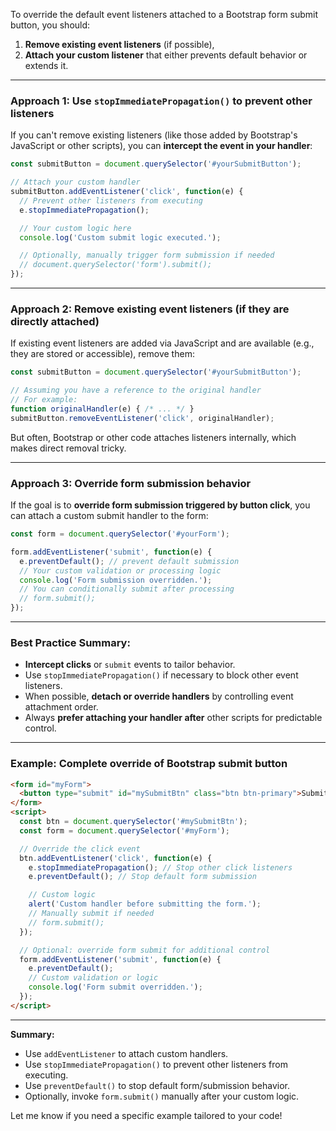To override the default event listeners attached to a Bootstrap form submit button, you should:

1. **Remove existing event listeners** (if possible),
2. **Attach your custom listener** that either prevents default behavior or extends it.

---

### Approach 1: Use `stopImmediatePropagation()` to prevent other listeners

If you can't remove existing listeners (like those added by Bootstrap's JavaScript or other scripts), you can **intercept the event in your handler**:

```js
const submitButton = document.querySelector('#yourSubmitButton');

// Attach your custom handler
submitButton.addEventListener('click', function(e) {
  // Prevent other listeners from executing
  e.stopImmediatePropagation();

  // Your custom logic here
  console.log('Custom submit logic executed.');

  // Optionally, manually trigger form submission if needed
  // document.querySelector('form').submit();
});
```

---

### Approach 2: Remove existing event listeners (if they are directly attached)

If existing event listeners are added via JavaScript and are available (e.g., they are stored or accessible), remove them:

```js
const submitButton = document.querySelector('#yourSubmitButton');

// Assuming you have a reference to the original handler
// For example:
function originalHandler(e) { /* ... */ }
submitButton.removeEventListener('click', originalHandler);
```

But often, Bootstrap or other code attaches listeners internally, which makes direct removal tricky.

---

### Approach 3: Override form submission behavior

If the goal is to **override form submission triggered by button click**, you can attach a custom submit handler to the form:

```js
const form = document.querySelector('#yourForm');

form.addEventListener('submit', function(e) {
  e.preventDefault(); // prevent default submission
  // Your custom validation or processing logic
  console.log('Form submission overridden.');
  // You can conditionally submit after processing
  // form.submit();
});
```

---

### Best Practice Summary:

- **Intercept clicks** or `submit` events to tailor behavior.
- Use `stopImmediatePropagation()` if necessary to block other event listeners.
- When possible, **detach or override handlers** by controlling event attachment order.
- Always **prefer attaching your handler after** other scripts for predictable control.

---

### Example: Complete override of Bootstrap submit button

```html
<form id="myForm">
  <button type="submit" id="mySubmitBtn" class="btn btn-primary">Submit</button>
</form>
<script>
  const btn = document.querySelector('#mySubmitBtn');
  const form = document.querySelector('#myForm');

  // Override the click event
  btn.addEventListener('click', function(e) {
    e.stopImmediatePropagation(); // Stop other click listeners
    e.preventDefault(); // Stop default form submission

    // Custom logic
    alert('Custom handler before submitting the form.');
    // Manually submit if needed
    // form.submit();
  });

  // Optional: override form submit for additional control
  form.addEventListener('submit', function(e) {
    e.preventDefault();
    // Custom validation or logic
    console.log('Form submit overridden.');
  });
</script>
```

---

**Summary:**

- Use `addEventListener` to attach custom handlers.
- Use `stopImmediatePropagation()` to prevent other listeners from executing.
- Use `preventDefault()` to stop default form/submission behavior.
- Optionally, invoke `form.submit()` manually after your custom logic.

Let me know if you need a specific example tailored to your code!